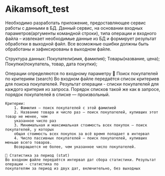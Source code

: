 # Aikamsoft_test

Необходимо разработать приложение, предоставляющее сервис работы с данными в БД. Данный сервис, на 
основании входных параметров(аргументы командной строки), типа операции и входного файла – извлекает 
необходимые данные из БД и формирует результат обработки в выходной файл. 
Все возможные ошибки должны быть обработаны и зафиксированы в выходном файле.

Структура данных:
    Покупатели(имя, фамилия);
    Товары(название, цена);
    Покупки(покупатель, товар, дата покупки);

Операции определяются по входному параметру
     Поиск покупателей по критериям (search)
        Во входном файле передаётся список критериев для поиска покупателей. Результат операции - списки 
        покупателей для каждого критерия из запроса. Порядок списков такой же как в запросе, порядок 
        покупателей в списке — произвольный.

    Критерии: 
        1. Фамилия — поиск покупателей с этой фамилией
        2. Название товара и число раз — поиск покупателей, купивших этот товар не менее, чем 
        указанное число раз
        3. Минимальная и максимальная стоимость всех покупок — поиск покупателей, у которых 
        общая стоимость всех покупок за всё время попадает в интервал
        4. Число пассивных покупателей — поиск покупателей, купивших меньше всего товаров. 
        Возвращается не более, чем указанное число покупателей.

     Статистика за период (stat)
    Во входном файле передаётся интервал дат сбора статистики. Результат операции - статистика по 
    покупателям за период из двух дат, включительно, без выходных




